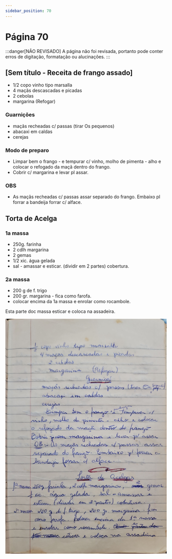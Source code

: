 ```yaml
---
sidebar_position: 70
---
```

# Página 70
:::danger[NÃO REVISADO]
A página não foi revisada, portanto pode conter erros de digitação, formatação ou alucinações.
:::

## [Sem título - Receita de frango assado]

- 1/2 copo vinho tipo marsalla
- 4 maçãs descascadas e picadas
- 2 cebolas
- margarina (Refogar)

### Guarnições
- maçãs recheadas c/ passas (tirar Os pequenos)
- abacaxi em caldas
- cerejas

### Modo de preparo
- Limpar bem o frango - e tempurar c/ vinho, molho de pimenta - alho e colocar o refogado da maçã dentro do frango.
- Cobrir c/ margarina e levar pl assar.

### OBS
- As maçãs recheadas c/ passas assar separado do frango. Embaixo pl forrar a bandeija forrar c/ alface.

## Torta de Acelga

### 1a massa
- 250g. farinha
- 2 cdlh margarina
- 2 gemas
- 1/2 xic. água gelada
- sal - amassar e esticar. (dividir em 2 partes) cobertura.

### 2a massa
- 200 g de f. trigo
- 200 gr. margarina - fica como farofa.
- colocar encima da 1a massa e enrolar como rocambole.

Esta parte doc massa esticar e coloca na assadeira.


![imagem base](./images/page_70.png)
